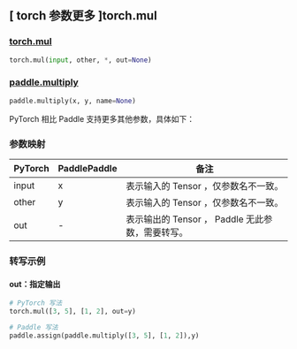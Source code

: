 ## [ torch 参数更多 ]torch.mul

### [torch.mul](https://pytorch.org/docs/stable/generated/torch.mul.html?highlight=torch+mul#torch.mul)

```python
torch.mul(input, other, *, out=None)
```

### [paddle.multiply](https://www.paddlepaddle.org.cn/documentation/docs/zh/develop/api/paddle/multiply_cn.html)

```python
paddle.multiply(x, y, name=None)
```

PyTorch 相比 Paddle 支持更多其他参数，具体如下：

### 参数映射

| PyTorch                             | PaddlePaddle | 备注                                                                    |
| ----------------------------------- | ------------ | ----------------------------------------------------------------------- |
| input     | x           | 表示输入的 Tensor ，仅参数名不一致。                         |
| other     | y           | 表示输入的 Tensor ，仅参数名不一致。                         |
| out           | -      | 表示输出的 Tensor ， Paddle 无此参数，需要转写。         |

### 转写示例
#### out：指定输出
```python
# PyTorch 写法
torch.mul([3, 5], [1, 2], out=y)

# Paddle 写法
paddle.assign(paddle.multiply([3, 5], [1, 2]),y)
```

